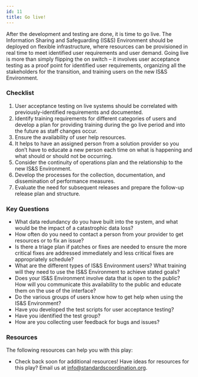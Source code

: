```yaml
---
id: 11
title: Go live!
---
```


After the development and testing are done, it is time to go live. The Information Sharing and Safeguarding (IS&S) Environment should be deployed on flexible infrastructure, where resources can be provisioned in real time to meet identified user requirements and user demand. Going live is more than simply flipping the on switch – it involves user acceptance testing as a proof point for identified user requirements, organizing all the stakeholders for the transition, and training users on the new IS&S Environment.

### Checklist
1. User acceptance testing on live systems should be correlated with previously-identified requirements and documented.
2. Identify training requirements for different categories of users and develop a plan for providing training during the go live period and into the future as staff changes occur.
3. Ensure the availability of user help resources.
4. It helps to have an assigned person from a solution provider so you don’t have to educate a new person each time on what is happening and what should or should not be occurring.
5. Consider the continuity of operations plan and the relationship to the new IS&S Environment.
6. Develop the processes for the collection, documentation, and dissemination of performance measures.
7. Evaluate the need for subsequent releases and prepare the follow-up release plan and structure.

### Key Questions
- What data redundancy do you have built into the system, and what would be the impact of a catastrophic data loss?
- How often do you need to contact a person from your provider to get resources or to fix an issue?
- Is there a triage plan if patches or fixes are needed to ensure the more critical fixes are addressed immediately and less critical fixes are appropriately schedule?
- What are the different types of IS&S Environment users? What training will they need to use the IS&S Environment to achieve stated goals?
- Does your IS&S Environment involve data that is open to the public? How will you communicate this availability to the public and educate them on the use of the interface?
- Do the various groups of users know how to get help when using the IS&S Environment?
- Have you developed the test scripts for user acceptance testing?
- Have you identified the test group?
- How are you collecting user feedback for bugs and issues?

### Resources
The following resources can help you with this play:
- Check back soon for additional resources! 
Have ideas for resources for this play? Email us at info@standardscoordination.org. 
